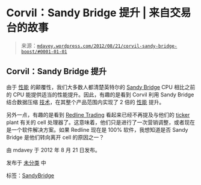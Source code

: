 <!--yml

分类：未分类

日期：2024 年 5 月 18 日 06:36:06

-->

# Corvil：Sandy Bridge 提升 | 来自交易台的故事

> 来源：[`mdavey.wordpress.com/2012/08/21/corvil-sandy-bridge-boost/#0001-01-01`](https://mdavey.wordpress.com/2012/08/21/corvil-sandy-bridge-boost/#0001-01-01)

## Corvil：Sandy Bridge 提升

由于 [性能](http://mechanical-sympathy.blogspot.co.uk/2011/08/disruptor-20-released.html) 的颠覆性，我们大多数人都清楚英特尔的 [Sandy Bridge](http://en.wikipedia.org/wiki/Sandy_Bridge) CPU 相比之前的 CPU 能提供适当的性能提升。因此，有趣的是看到 Corvil 利用 Sandy Bridge 结合数据压缩 [技术](http://www.bigdataforfinance.com/bigdata/2012/08/corvil-brings-big-data-analysis-to-latency-management-appliance.html)，在其整个产品范围内实现了 2 倍的 [性能](http://www.hftreview.com/pg/newsfeeds/corvil/item/60580/corvil-doubles-performance-across-entire-product-range) 提升。

另外一点，有趣的是看到 [Redline Trading](http://www.redlinetrading.com/) 看起来已经不再提及与他们的 [ticker](http://www.redlinetrading.com/pdf/Redline-InRush-datasheet.pdf) plant 有关的 cell 处理器了。这意味着，他们只是进行了一次营销调整，或者现在是一个软件解决方案。如果 Redline 现在是 100% 软件，我想知道是否 Sandy Bridge 是他们转向离开 cell 的原因之一？

由 mdavey 于 2012 年 8 月 21 日发布。

发布于 [未分类](https://mdavey.wordpress.com/category/uncategorized/) 中

标签：[SandyBridge](https://mdavey.wordpress.com/tag/sandybridge/)

